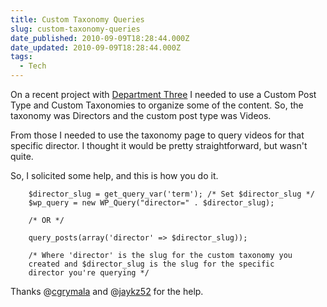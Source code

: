 ```yaml
---
title: Custom Taxonomy Queries
slug: custom-taxonomy-queries
date_published: 2010-09-09T18:28:44.000Z
date_updated: 2010-09-09T18:28:44.000Z
tags:
  - Tech
---
```


On a recent project with [Department Three](http://departmentthree.com/) I needed to use a Custom Post Type and Custom Taxonomies to organize some of the content. So, the taxonomy was Directors and the custom post type was Videos.

From those I needed to use the taxonomy page to query videos for that specific director. I thought it would be pretty straightforward, but wasn't quite.

So, I solicited some help, and this is how you do it.

```  
    $director_slug = get_query_var('term'); /* Set $director_slug */
    $wp_query = new WP_Query("director=" . $director_slug);

    /* OR */

    query_posts(array('director' => $director_slug));

    /* Where 'director' is the slug for the custom taxonomy you
    created and $director_slug is the slug for the specific
    director you're querying */
```

Thanks @[cgrymala](http://twitter.com/cgrymala) and @[jaykz52](http://twitter.com/jaykz52) for the help.
